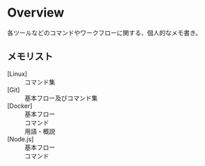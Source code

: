 # Overview  
各ツールなどのコマンドやワークフローに関する、個人的なメモ書き。  
  
  
## メモリスト
<dl>

<dt>[Linux]</dt>
  <dd>コマンド集</dd>
<dt>[Git]</dt>
  <dd>基本フロー及びコマンド集</dd>
<dt>[Docker]</dt>
  <dd>基本フロー</dd><dd>コマンド</dd><dd>用語・概説</dd>
<dt>[Node.js]</dt>
  <dd>基本フロー</dd>
  <dd>コマンド</dd>

</dl>
